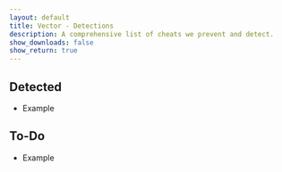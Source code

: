 ```yaml
---
layout: default
title: Vector - Detections
description: A comprehensive list of cheats we prevent and detect.
show_downloads: false
show_return: true
---
```


## Detected

- Example

## To-Do

- Example